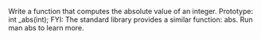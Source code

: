 Write a function that computes the absolute value of an integer. Prototype: int _abs(int); FYI: The standard library provides a similar function: abs. Run man abs to learn more.
